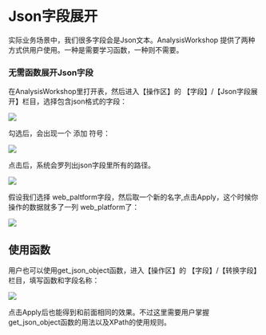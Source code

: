 # Json字段展开

实际业务场景中，我们很多字段会是Json文本。AnalysisWorkshop 提供了两种方式供用户使用。一种是需要学习函数，一种则不需要。

### 无需函数展开Json字段

在AnalysisWorkshop里打开表，然后进入【操作区】的 【字段】/【Json字段展开】栏目，选择包含json格式的字段：

![](http://docs.mlsql.tech/upload_images/aba838b3-a5ae-4e04-943b-86ae92b78034.png)

勾选后，会出现一个 添加 符号：

![](http://docs.mlsql.tech/upload_images/04c7b3f5-48b1-4c66-b949-4af1027b3261.png)


点击后，系统会罗列出json字段里所有的路径。

![](http://docs.mlsql.tech/upload_images/fce65f54-5285-402c-8c8b-3286ba2fa518.png)

假设我们选择 web_paltform字段，然后取一个新的名字,点击Apply，这个时候你操作的数据就多了一列 web_platform了：

![](http://docs.mlsql.tech/upload_images/e49c67f2-9de2-47cd-869e-bd3735eccdf2.png)

## 使用函数

用户也可以使用get_json_object函数，进入【操作区】的 【字段】/【转换字段】栏目，填写函数和字段名称：

![](http://docs.mlsql.tech/upload_images/c82486c4-27e3-4a4c-b26f-5aa2d925f50e.png)

点击Apply后也能得到和前面相同的效果。不过这里需要用户掌握get_json_object函数的用法以及XPath的使用规则。



